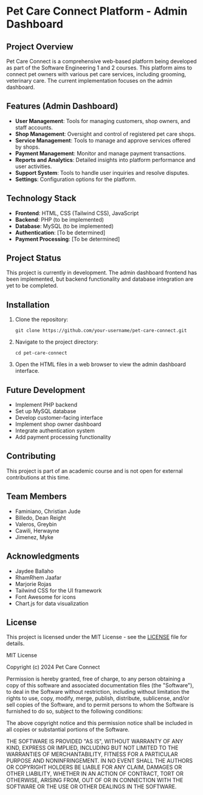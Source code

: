 # Pet Care Connect Platform - Admin Dashboard

## Project Overview

Pet Care Connect is a comprehensive web-based platform being developed as part of the Software Engineering 1 and 2 courses. This platform aims to connect pet owners with various pet care services, including grooming, veterinary care. The current implementation focuses on the admin dashboard.

## Features (Admin Dashboard)

- **User Management**: Tools for managing customers, shop owners, and staff accounts.
- **Shop Management**: Oversight and control of registered pet care shops.
- **Service Management**: Tools to manage and approve services offered by shops.
- **Payment Management**: Monitor and manage payment transactions.
- **Reports and Analytics**: Detailed insights into platform performance and user activities.
- **Support System**: Tools to handle user inquiries and resolve disputes.
- **Settings**: Configuration options for the platform.

## Technology Stack

- **Frontend**: HTML, CSS (Tailwind CSS), JavaScript
- **Backend**: PHP (to be implemented)
- **Database**: MySQL (to be implemented)
- **Authentication**: [To be determined]
- **Payment Processing**: [To be determined]

## Project Status

This project is currently in development. The admin dashboard frontend has been implemented, but backend functionality and database integration are yet to be completed.

## Installation

1. Clone the repository:
   ```
   git clone https://github.com/your-username/pet-care-connect.git
   ```
2. Navigate to the project directory:
   ```
   cd pet-care-connect
   ```
3. Open the HTML files in a web browser to view the admin dashboard interface.

## Future Development

- Implement PHP backend
- Set up MySQL database
- Develop customer-facing interface
- Implement shop owner dashboard
- Integrate authentication system
- Add payment processing functionality

## Contributing

This project is part of an academic course and is not open for external contributions at this time.

## Team Members

- Faminiano, Christian Jude
- Billedo, Dean Reight
- Valeros, Greybin
- Cawili, Herwayne
- Jimenez, Myke

## Acknowledgments

- Jaydee Ballaho
- RhamRhem Jaafar
- Marjorie Rojas
- Tailwind CSS for the UI framework
- Font Awesome for icons
- Chart.js for data visualization

## License

This project is licensed under the MIT License - see the [LICENSE](LICENSE) file for details.

MIT License

Copyright (c) 2024 Pet Care Connect

Permission is hereby granted, free of charge, to any person obtaining a copy
of this software and associated documentation files (the "Software"), to deal
in the Software without restriction, including without limitation the rights
to use, copy, modify, merge, publish, distribute, sublicense, and/or sell
copies of the Software, and to permit persons to whom the Software is
furnished to do so, subject to the following conditions:

The above copyright notice and this permission notice shall be included in all
copies or substantial portions of the Software.

THE SOFTWARE IS PROVIDED "AS IS", WITHOUT WARRANTY OF ANY KIND, EXPRESS OR
IMPLIED, INCLUDING BUT NOT LIMITED TO THE WARRANTIES OF MERCHANTABILITY,
FITNESS FOR A PARTICULAR PURPOSE AND NONINFRINGEMENT. IN NO EVENT SHALL THE
AUTHORS OR COPYRIGHT HOLDERS BE LIABLE FOR ANY CLAIM, DAMAGES OR OTHER
LIABILITY, WHETHER IN AN ACTION OF CONTRACT, TORT OR OTHERWISE, ARISING FROM,
OUT OF OR IN CONNECTION WITH THE SOFTWARE OR THE USE OR OTHER DEALINGS IN THE
SOFTWARE.
